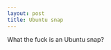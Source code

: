 ```yaml
---
layout: post
title: Ubuntu snap
---
```

What the fuck is an Ubuntu snap?

<!--stackedit_data:
eyJoaXN0b3J5IjpbLTE1OTY4NTEwMTJdfQ==
-->